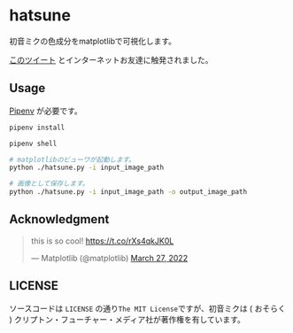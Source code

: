 # hatsune

初音ミクの色成分をmatplotlibで可視化します。

[このツイート](https://twitter.com/95d2d3/status/1507072893477277696) とインターネットお友達に触発されました。

## Usage
[Pipenv](https://github.com/pypa/pipenv) が必要です。

```sh
pipenv install

pipenv shell

# matplotlibのビューワが起動します。
python ./hatsune.py -i input_image_path

# 画像として保存します。
python ./hatsune.py -i input_image_path -o output_image_path
```

## Acknowledgment

<blockquote class="twitter-tweet"><p lang="en" dir="ltr">this is so cool! <a href="https://t.co/rXs4qkJK0L">https://t.co/rXs4qkJK0L</a></p>&mdash; Matplotlib (@matplotlib) <a href="https://twitter.com/matplotlib/status/1508140441983762432?ref_src=twsrc%5Etfw">March 27, 2022</a></blockquote>

## LICENSE

ソースコードは `LICENSE` の通り`The MIT License`ですが、初音ミクは ( おそらく ) クリプトン・フューチャー・メディア社が著作権を有しています。
